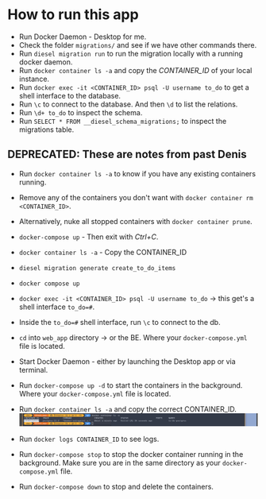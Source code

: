# How to run this app

- Run Docker Daemon - Desktop for me.
- Check the folder `migrations/` and see if we have other commands there.
- Run `diesel migration run` to run the migration locally with a running docker daemon.
- Run `docker container ls -a` and copy the *CONTAINER_ID* of your local instance.
- Run `docker exec -it <CONTAINER_ID> psql -U username to_do` to get a shell interface to the database.
- Run `\c` to connect to the database. And then `\d` to list the relations.
- Run `\d+ to_do` to inspect the schema.
- Run `SELECT * FROM __diesel_schema_migrations;` to inspect the migrations table.

## DEPRECATED: These are notes from past Denis

- Run `docker container ls -a` to know if you have any existing containers running.
- Remove any of the containers you don't want with `docker container rm <CONTAINER_ID>`.
- Alternatively, nuke all stopped containers with `docker container prune`.
- `docker-compose up` - Then exit with *Ctrl+C*.
- `docker container ls -a` - Copy the CONTAINER_ID

- `diesel migration generate create_to_do_items`
- `docker compose up`
- `docker exec -it <CONTAINER_ID> psql -U username to_do` -> this get's a shell interface `to_do=#`.
- Inside the `to_do=#` shell interface, run `\c` to connect to the db.

- `cd` into `web_app` directory -> or the BE. Where your `docker-compose.yml` file is located.
- Start Docker Daemon - either by launching the Desktop app or via terminal.
- Run `docker-compose up -d` to start the containers in the background. Where your `docker-compose.yml` file is located.
- Run `docker container ls -a` and copy the correct CONTAINER_ID.
![alt text](docker_container_ls_a.png)
- Run `docker logs CONTAINER_ID` to see logs.
- Run `docker-compose stop` to stop the docker container running in the background. Make sure you are in the same directory as your `docker-compose.yml` file.
- Run `docker-compose down` to stop and delete the containers.
